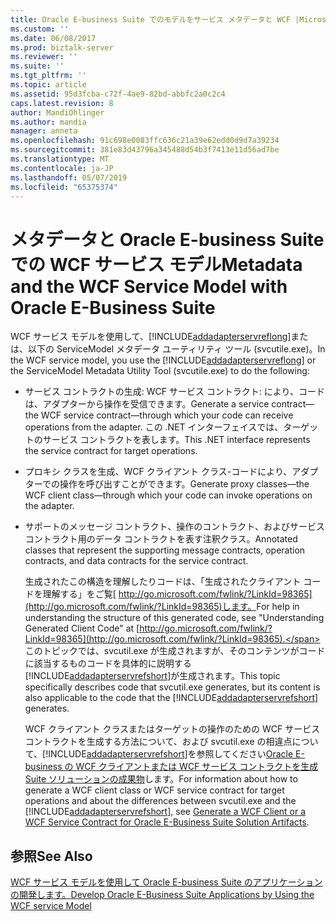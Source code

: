 ```yaml
---
title: Oracle E-business Suite でのモデルをサービス メタデータと WCF |Microsoft Docs
ms.custom: ''
ms.date: 06/08/2017
ms.prod: biztalk-server
ms.reviewer: ''
ms.suite: ''
ms.tgt_pltfrm: ''
ms.topic: article
ms.assetid: 95d3fcba-c72f-4ae9-82bd-abbfc2a0c2c4
caps.latest.revision: 8
author: MandiOhlinger
ms.author: mandia
manager: anneta
ms.openlocfilehash: 91c698e0083ffc636c21a39e62edd0d9d7a39234
ms.sourcegitcommit: 381e83d43796a345488d54b3f7413e11d56ad7be
ms.translationtype: MT
ms.contentlocale: ja-JP
ms.lasthandoff: 05/07/2019
ms.locfileid: "65375374"
---
```

# <a name="metadata-and-the-wcf-service-model-with-oracle-e-business-suite"></a><span data-ttu-id="36437-102">メタデータと Oracle E-business Suite での WCF サービス モデル</span><span class="sxs-lookup"><span data-stu-id="36437-102">Metadata and the WCF Service Model with Oracle E-Business Suite</span></span>
<span data-ttu-id="36437-103">WCF サービス モデルを使用して、[!INCLUDE[addadapterservreflong](../../includes/addadapterservreflong-md.md)]または、以下の ServiceModel メタデータ ユーティリティ ツール (svcutile.exe)。</span><span class="sxs-lookup"><span data-stu-id="36437-103">In the WCF service model, you use the [!INCLUDE[addadapterservreflong](../../includes/addadapterservreflong-md.md)] or the ServiceModel Metadata Utility Tool (svcutile.exe) to do the following:</span></span>  
  
- <span data-ttu-id="36437-104">サービス コントラクトの生成: WCF サービス コントラクト: により、コードは、アダプターから操作を受信できます。</span><span class="sxs-lookup"><span data-stu-id="36437-104">Generate a service contract—the WCF service contract—through which your code can receive operations from the adapter.</span></span> <span data-ttu-id="36437-105">この .NET インターフェイスでは、ターゲットのサービス コントラクトを表します。</span><span class="sxs-lookup"><span data-stu-id="36437-105">This .NET interface represents the service contract for target operations.</span></span>  
  
- <span data-ttu-id="36437-106">プロキシ クラスを生成、WCF クライアント クラス-コードにより、アダプターでの操作を呼び出すことができます。</span><span class="sxs-lookup"><span data-stu-id="36437-106">Generate proxy classes—the WCF client class—through which your code can invoke operations on the adapter.</span></span>  
  
- <span data-ttu-id="36437-107">サポートのメッセージ コントラクト、操作のコントラクト、およびサービス コントラクト用のデータ コントラクトを表す注釈クラス。</span><span class="sxs-lookup"><span data-stu-id="36437-107">Annotated classes that represent the supporting message contracts, operation contracts, and data contracts for the service contract.</span></span>  
  
  <span data-ttu-id="36437-108">生成されたこの構造を理解したりコードは、「生成されたクライアント コードを理解する」をご覧[ http://go.microsoft.com/fwlink/?LinkId=98365](http://go.microsoft.com/fwlink/?LinkId=98365)します。</span><span class="sxs-lookup"><span data-stu-id="36437-108">For help in understanding the structure of this generated code, see "Understanding Generated Client Code" at [http://go.microsoft.com/fwlink/?LinkId=98365](http://go.microsoft.com/fwlink/?LinkId=98365).</span></span> <span data-ttu-id="36437-109">このトピックでは、svcutil.exe が生成されますが、そのコンテンツがコードに該当するものコードを具体的に説明する[!INCLUDE[addadapterservrefshort](../../includes/addadapterservrefshort-md.md)]が生成されます。</span><span class="sxs-lookup"><span data-stu-id="36437-109">This topic specifically describes code that svcutil.exe generates, but its content is also applicable to the code that the [!INCLUDE[addadapterservrefshort](../../includes/addadapterservrefshort-md.md)] generates.</span></span>  
  
  <span data-ttu-id="36437-110">WCF クライアント クラスまたはターゲットの操作のための WCF サービス コントラクトを生成する方法について、および svcutil.exe の相違点について、[!INCLUDE[addadapterservrefshort](../../includes/addadapterservrefshort-md.md)]を参照してください[Oracle E-business の WCF クライアントまたは WCF サービス コントラクトを生成Suite ソリューションの成果物](../../adapters-and-accelerators/adapter-oracle-ebs/create-a-wcf-client-or-wcf-service-contract-for-oracle-ebs-solution-artifacts.md)します。</span><span class="sxs-lookup"><span data-stu-id="36437-110">For information about how to generate a WCF client class or WCF service contract for target operations and about the differences between svcutil.exe and the [!INCLUDE[addadapterservrefshort](../../includes/addadapterservrefshort-md.md)], see [Generate a WCF Client or a WCF Service Contract for Oracle E-Business Suite Solution Artifacts](../../adapters-and-accelerators/adapter-oracle-ebs/create-a-wcf-client-or-wcf-service-contract-for-oracle-ebs-solution-artifacts.md).</span></span>  
  
## <a name="see-also"></a><span data-ttu-id="36437-111">参照</span><span class="sxs-lookup"><span data-stu-id="36437-111">See Also</span></span>  
 [<span data-ttu-id="36437-112">WCF サービス モデルを使用して Oracle E-business Suite のアプリケーションの開発します。</span><span class="sxs-lookup"><span data-stu-id="36437-112">Develop Oracle E-Business Suite Applications by Using the WCF service Model</span></span>](../../adapters-and-accelerators/adapter-oracle-ebs/develop-oracle-e-business-suite-applications-using-the-wcf-service-model.md)